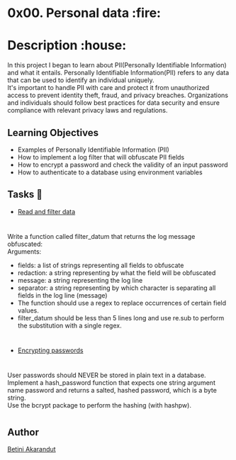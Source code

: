 <p><h1>0x00. Personal data :fire:</h1></p>
<p><h1>Description :house:</h1></p>
In this project I began to learn about PII(Personally Identifiable Information) and what it entails. Personally Identifiable Information(PII) refers to any data that can be used to identify an individual uniquely.<br>
It's important to handle PII with care and protect it from unauthorized access to prevent identity theft, fraud, and privacy breaches. Organizations and individuals should follow best practices for data security and ensure compliance with relevant privacy laws and regulations.

## Learning Objectives<br>

- Examples of Personally Identifiable Information (PII)<br>
- How to implement a log filter that will obfuscate PII fields<br>
- How to encrypt a password and check the validity of an input password<br>
- How to authenticate to a database using environment variables

## Tasks :pencil:

- [Read and filter data](./filtered_logger.py)

#

Write a function called filter_datum that returns the log message obfuscated:<br>Arguments:<br>

- fields: a list of strings representing all fields to obfuscate<br>
- redaction: a string representing by what the field will be obfuscated<br>
- message: a string representing the log line<br>
- separator: a string representing by which character is separating all fields in the log line (message)<br>
- The function should use a regex to replace occurrences of certain field values.<br>
- filter_datum should be less than 5 lines long and use re.sub to perform the substitution with a single regex.

#

- [Encrypting passwords](./encrypt_password.py)

#

User passwords should NEVER be stored in plain text in a database.<br>Implement a hash_password function that expects one string argument name password and returns a salted, hashed password, which is a byte string.<br>Use the bcrypt package to perform the hashing (with hashpw).

#

## Author

[Betini Akarandut](https://github.com/betiniakarandut)
